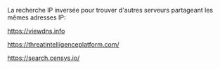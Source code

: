 La recherche IP inversée pour trouver d'autres serveurs partageant les mêmes adresses IP:

https://viewdns.info

https://threatintelligenceplatform.com/

https://search.censys.io/

